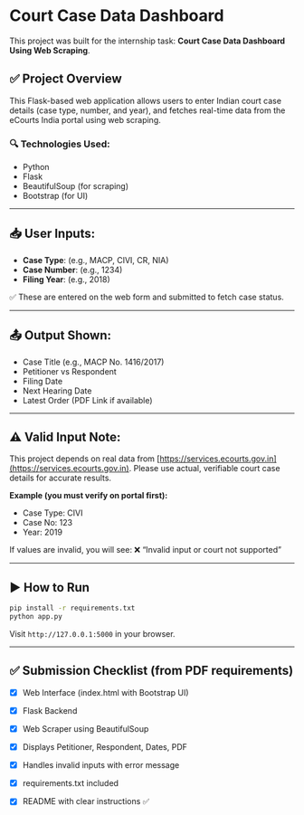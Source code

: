 # Court Case Data Dashboard

This project was built for the internship task: **Court Case Data Dashboard Using Web Scraping**.

## ✅ Project Overview

This Flask-based web application allows users to enter Indian court case details (case type, number, and year), and fetches real-time data from the eCourts India portal using web scraping.

### 🔍 Technologies Used:
- Python
- Flask
- BeautifulSoup (for scraping)
- Bootstrap (for UI)

---

## 📥 User Inputs:
- **Case Type**: (e.g., MACP, CIVI, CR, NIA)
- **Case Number**: (e.g., 1234)
- **Filing Year**: (e.g., 2018)

✅ These are entered on the web form and submitted to fetch case status.

---

## 📤 Output Shown:
- Case Title (e.g., MACP No. 1416/2017)
- Petitioner vs Respondent
- Filing Date
- Next Hearing Date
- Latest Order (PDF Link if available)

---

## ⚠️ Valid Input Note:
This project depends on real data from [https://services.ecourts.gov.in](https://services.ecourts.gov.in). 
Please use actual, verifiable court case details for accurate results.

**Example (you must verify on portal first):**
- Case Type: CIVI
- Case No: 123
- Year: 2019

If values are invalid, you will see:
❌ “Invalid input or court not supported”

---

## ▶ How to Run

```bash
pip install -r requirements.txt
python app.py
```

Visit `http://127.0.0.1:5000` in your browser.

---

## ✅ Submission Checklist (from PDF requirements)
- [x] Web Interface (index.html with Bootstrap UI)
- [x] Flask Backend
- [x] Web Scraper using BeautifulSoup
- [x] Displays Petitioner, Respondent, Dates, PDF
- [x] Handles invalid inputs with error message
- [x] requirements.txt included
- [x] README with clear instructions ✅

